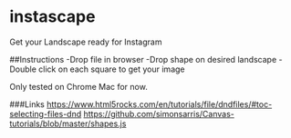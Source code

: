 # instascape
Get your Landscape ready for Instagram

##Instructions
-Drop file in browser
-Drop shape on desired landscape
-Double click on each square to get your image

Only tested on Chrome Mac for now.

###Links
https://www.html5rocks.com/en/tutorials/file/dndfiles/#toc-selecting-files-dnd
https://github.com/simonsarris/Canvas-tutorials/blob/master/shapes.js